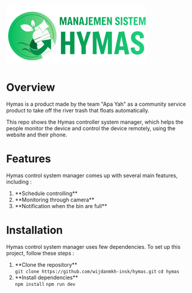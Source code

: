 ![Hymas Logo](/src/assets/img/Logo%20hymas.png)
# Overview
<p>Hymas is a product made by the team "Apa Yah" as a community service product to take off the river trash that floats automatically. </p>

<p>This repo shows the Hymas controller system manager, which helps the people monitor the device and control the device remotely, using the website and their phone.</p>

# Features
Hymas control system manager comes up with several main features, including : 

<ol>
  <li>**Schedule controlling**</li>
  <li>**Monitoring through camera**</li>
  <li>**Notification when the bin are full**</li>
</ol>

# Installation
Hymas control system manager uses few dependencies. To set up this project, follow these steps :

<ol>
  <li>**Clone the repository**</li>
  <code>git clone https://github.com/wijdanmkh-insk/hymas.git</code>
  <code>cd hymas</code>

  <li>**Install dependencies**</li>
  <code>npm install</code>
  <code>npm run dev</code>
</ol>